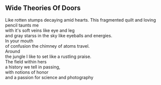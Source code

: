 Wide Theories Of Doors
----------------------
Like rotten stumps decaying amid hearts. This fragmented quilt and loving pencil taunts me  
with it's soft veins like eye and leg  
and gray starss in the sky like eyeballs and energies.  
In your mouth  
of confusion the chimney of atoms travel.  
Around  
the jungle I like to set like a rustling praise.  
The field within hers  
a history we tell in passing,  
with notions of honor  
and a passion for science and photography  
